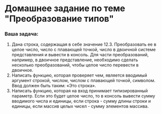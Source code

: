 # Домашнее задание по теме "Преобразование типов"

### Ваша задача:

1. Дана строка, содержащая в себе значение 12.3. Преобразовать ее в целое число, число с плавающей точкой, число в двоичной системе представления и вывести в консоль. Для части преобразований, например, в двоичное представление, необходимо сделать несколько преобразований, чтобы целое число перевести в двоичное.
2. Написать функцию, которая проверяет чем, является вводимый аргумент строкой, числом, числом с плавающей точкой, символом. Ввод должен быть таким: «Это строка».
3. Написать функцию, которая на вход принимает типизированный параметр. Если это будет целое число, то в консоль вывести сумму вводимого числа и единицы, если строка - сумму длины строки и единицы, если массив целых чисел - сумму элементов массива.